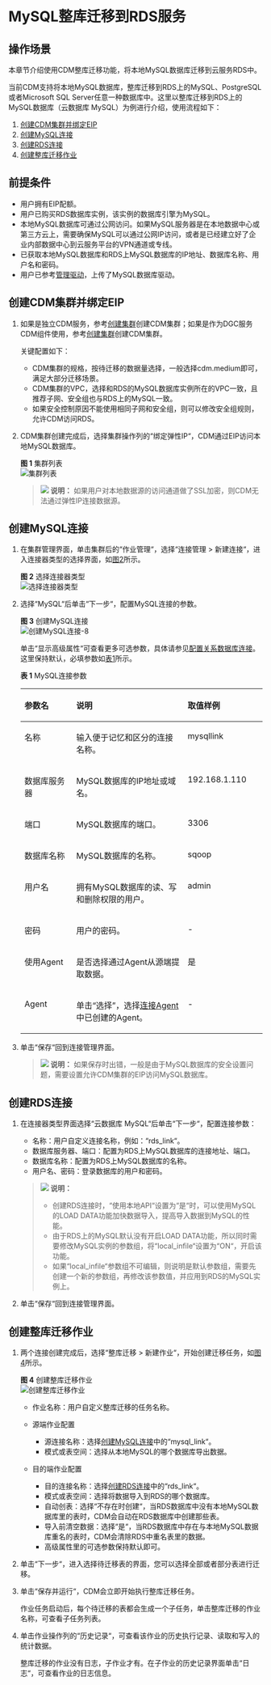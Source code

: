 # MySQL整库迁移到RDS服务<a name="dgc_01_0098"></a>

## 操作场景<a name="zh-cn_topic_0108275389_section21020958143223"></a>

本章节介绍使用CDM整库迁移功能，将本地MySQL数据库迁移到云服务RDS中。

当前CDM支持将本地MySQL数据库，整库迁移到RDS上的MySQL、PostgreSQL或者Microsoft SQL Server任意一种数据库中。这里以整库迁移到RDS上的MySQL数据库（云数据库 MySQL）为例进行介绍，使用流程如下：

1.  [创建CDM集群并绑定EIP](#zh-cn_topic_0108275389_section563314494359)
2.  [创建MySQL连接](#zh-cn_topic_0108275389_section3392631930)
3.  [创建RDS连接](#zh-cn_topic_0108275389_section196516591234)
4.  [创建整库迁移作业](#zh-cn_topic_0108275389_section1508747294234)

## 前提条件<a name="zh-cn_topic_0108275389_section5787168294234"></a>

-   用户拥有EIP配额。
-   用户已购买RDS数据库实例，该实例的数据库引擎为MySQL。
-   本地MySQL数据库可通过公网访问。如果MySQL服务器是在本地数据中心或第三方云上，需要确保MySQL可以通过公网IP访问，或者是已经建立好了企业内部数据中心到云服务平台的VPN通道或专线。
-   已获取本地MySQL数据库和RDS上MySQL数据库的IP地址、数据库名称、用户名和密码。
-   用户已参考[管理驱动](管理驱动.md#dgc_01_0132)，上传了MySQL数据库驱动。

## 创建CDM集群并绑定EIP<a name="zh-cn_topic_0108275389_section563314494359"></a>

1.  如果是独立CDM服务，参考[创建集群](https://support.huaweicloud.com/usermanual-cdm/cdm_01_0018.html)创建CDM集群；如果是作为DGC服务CDM组件使用，参考[创建集群](https://support.huaweicloud.com/usermanual-dgc/dgc_01_0576.html)创建CDM集群。

    关键配置如下：

    -   CDM集群的规格，按待迁移的数据量选择，一般选择cdm.medium即可，满足大部分迁移场景。
    -   CDM集群的VPC，选择和RDS的MySQL数据库实例所在的VPC一致，且推荐子网、安全组也与RDS上的MySQL一致。
    -   如果安全控制原因不能使用相同子网和安全组，则可以修改安全组规则，允许CDM访问RDS。

2.  CDM集群创建完成后，选择集群操作列的“绑定弹性IP“，CDM通过EIP访问本地MySQL数据库。

    **图 1**  集群列表<a name="zh-cn_topic_0108275389_fig570312018444"></a>  
    ![](figures/集群列表.png "集群列表")

    >![](public_sys-resources/icon-note.gif) **说明：** 
    >如果用户对本地数据源的访问通道做了SSL加密，则CDM无法通过弹性IP连接数据源。


## 创建MySQL连接<a name="zh-cn_topic_0108275389_section3392631930"></a>

1.  在集群管理界面，单击集群后的“作业管理“，选择“连接管理  \>  新建连接“，进入连接器类型的选择界面，如[图2](#zh-cn_topic_0108275389_zh-cn_topic_0111325168_fig15373426133913)所示。

    **图 2**  选择连接器类型<a name="zh-cn_topic_0108275389_zh-cn_topic_0111325168_fig15373426133913"></a>  
    ![](figures/选择连接器类型.png "选择连接器类型")

2.  选择“MySQL“后单击“下一步“，配置MySQL连接的参数。

    **图 3**  创建MySQL连接<a name="zh-cn_topic_0108275389_zh-cn_topic_0111325168_zh-cn_topic_0108275298_fig17438459415"></a>  
    ![](figures/创建MySQL连接-8.png "创建MySQL连接-8")

    单击“显示高级属性“可查看更多可选参数，具体请参见[配置关系数据库连接](配置关系数据库连接.md#dgc_01_0044)。这里保持默认，必填参数如[表1](#zh-cn_topic_0108275389_zh-cn_topic_0111325168_zh-cn_topic_0108275298_table5321744015490)所示。

    **表 1**  MySQL连接参数

    <a name="zh-cn_topic_0108275389_zh-cn_topic_0111325168_zh-cn_topic_0108275298_table5321744015490"></a>
    <table><thead align="left"><tr id="zh-cn_topic_0108275389_zh-cn_topic_0111325168_zh-cn_topic_0108275298_row185605615490"><th class="cellrowborder" valign="top" width="21.39%" id="mcps1.2.4.1.1"><p id="zh-cn_topic_0108275389_zh-cn_topic_0111325168_zh-cn_topic_0108275298_p3088488815490"><a name="zh-cn_topic_0108275389_zh-cn_topic_0111325168_zh-cn_topic_0108275298_p3088488815490"></a><a name="zh-cn_topic_0108275389_zh-cn_topic_0111325168_zh-cn_topic_0108275298_p3088488815490"></a>参数名</p>
    </th>
    <th class="cellrowborder" valign="top" width="46.01%" id="mcps1.2.4.1.2"><p id="zh-cn_topic_0108275389_zh-cn_topic_0111325168_zh-cn_topic_0108275298_p1864797615490"><a name="zh-cn_topic_0108275389_zh-cn_topic_0111325168_zh-cn_topic_0108275298_p1864797615490"></a><a name="zh-cn_topic_0108275389_zh-cn_topic_0111325168_zh-cn_topic_0108275298_p1864797615490"></a>说明</p>
    </th>
    <th class="cellrowborder" valign="top" width="32.6%" id="mcps1.2.4.1.3"><p id="zh-cn_topic_0108275389_zh-cn_topic_0111325168_zh-cn_topic_0108275298_p12195902165556"><a name="zh-cn_topic_0108275389_zh-cn_topic_0111325168_zh-cn_topic_0108275298_p12195902165556"></a><a name="zh-cn_topic_0108275389_zh-cn_topic_0111325168_zh-cn_topic_0108275298_p12195902165556"></a>取值样例</p>
    </th>
    </tr>
    </thead>
    <tbody><tr id="zh-cn_topic_0108275389_zh-cn_topic_0111325168_zh-cn_topic_0108275298_row6448267615421"><td class="cellrowborder" valign="top" width="21.39%" headers="mcps1.2.4.1.1 "><p id="zh-cn_topic_0108275389_zh-cn_topic_0111325168_zh-cn_topic_0108275298_p5571423915421"><a name="zh-cn_topic_0108275389_zh-cn_topic_0111325168_zh-cn_topic_0108275298_p5571423915421"></a><a name="zh-cn_topic_0108275389_zh-cn_topic_0111325168_zh-cn_topic_0108275298_p5571423915421"></a>名称</p>
    </td>
    <td class="cellrowborder" valign="top" width="46.01%" headers="mcps1.2.4.1.2 "><p id="zh-cn_topic_0108275389_zh-cn_topic_0111325168_zh-cn_topic_0108275298_p1655951515421"><a name="zh-cn_topic_0108275389_zh-cn_topic_0111325168_zh-cn_topic_0108275298_p1655951515421"></a><a name="zh-cn_topic_0108275389_zh-cn_topic_0111325168_zh-cn_topic_0108275298_p1655951515421"></a>输入便于记忆和区分的连接名称。</p>
    </td>
    <td class="cellrowborder" valign="top" width="32.6%" headers="mcps1.2.4.1.3 "><p id="zh-cn_topic_0108275389_zh-cn_topic_0111325168_zh-cn_topic_0108275298_p6625233515421"><a name="zh-cn_topic_0108275389_zh-cn_topic_0111325168_zh-cn_topic_0108275298_p6625233515421"></a><a name="zh-cn_topic_0108275389_zh-cn_topic_0111325168_zh-cn_topic_0108275298_p6625233515421"></a>mysqllink</p>
    </td>
    </tr>
    <tr id="zh-cn_topic_0108275389_zh-cn_topic_0111325168_zh-cn_topic_0108275298_row23645714155554"><td class="cellrowborder" valign="top" width="21.39%" headers="mcps1.2.4.1.1 "><p id="zh-cn_topic_0108275389_zh-cn_topic_0111325168_zh-cn_topic_0108275298_p36254680155554"><a name="zh-cn_topic_0108275389_zh-cn_topic_0111325168_zh-cn_topic_0108275298_p36254680155554"></a><a name="zh-cn_topic_0108275389_zh-cn_topic_0111325168_zh-cn_topic_0108275298_p36254680155554"></a>数据库服务器</p>
    </td>
    <td class="cellrowborder" valign="top" width="46.01%" headers="mcps1.2.4.1.2 "><p id="zh-cn_topic_0108275389_zh-cn_topic_0111325168_zh-cn_topic_0108275298_p57055815164650"><a name="zh-cn_topic_0108275389_zh-cn_topic_0111325168_zh-cn_topic_0108275298_p57055815164650"></a><a name="zh-cn_topic_0108275389_zh-cn_topic_0111325168_zh-cn_topic_0108275298_p57055815164650"></a>MySQL数据库的IP地址或域名。</p>
    </td>
    <td class="cellrowborder" valign="top" width="32.6%" headers="mcps1.2.4.1.3 "><p id="zh-cn_topic_0108275389_zh-cn_topic_0111325168_zh-cn_topic_0108275298_p54006514165556"><a name="zh-cn_topic_0108275389_zh-cn_topic_0111325168_zh-cn_topic_0108275298_p54006514165556"></a><a name="zh-cn_topic_0108275389_zh-cn_topic_0111325168_zh-cn_topic_0108275298_p54006514165556"></a>192.168.1.110</p>
    </td>
    </tr>
    <tr id="zh-cn_topic_0108275389_zh-cn_topic_0111325168_zh-cn_topic_0108275298_row35721234155558"><td class="cellrowborder" valign="top" width="21.39%" headers="mcps1.2.4.1.1 "><p id="zh-cn_topic_0108275389_zh-cn_topic_0111325168_zh-cn_topic_0108275298_p7738819155558"><a name="zh-cn_topic_0108275389_zh-cn_topic_0111325168_zh-cn_topic_0108275298_p7738819155558"></a><a name="zh-cn_topic_0108275389_zh-cn_topic_0111325168_zh-cn_topic_0108275298_p7738819155558"></a>端口</p>
    </td>
    <td class="cellrowborder" valign="top" width="46.01%" headers="mcps1.2.4.1.2 "><p id="zh-cn_topic_0108275389_zh-cn_topic_0111325168_zh-cn_topic_0108275298_p44462215165646"><a name="zh-cn_topic_0108275389_zh-cn_topic_0111325168_zh-cn_topic_0108275298_p44462215165646"></a><a name="zh-cn_topic_0108275389_zh-cn_topic_0111325168_zh-cn_topic_0108275298_p44462215165646"></a>MySQL数据库的端口。</p>
    </td>
    <td class="cellrowborder" valign="top" width="32.6%" headers="mcps1.2.4.1.3 "><p id="zh-cn_topic_0108275389_zh-cn_topic_0111325168_zh-cn_topic_0108275298_p44954710165556"><a name="zh-cn_topic_0108275389_zh-cn_topic_0111325168_zh-cn_topic_0108275298_p44954710165556"></a><a name="zh-cn_topic_0108275389_zh-cn_topic_0111325168_zh-cn_topic_0108275298_p44954710165556"></a>3306</p>
    </td>
    </tr>
    <tr id="zh-cn_topic_0108275389_zh-cn_topic_0111325168_zh-cn_topic_0108275298_row58054787162632"><td class="cellrowborder" valign="top" width="21.39%" headers="mcps1.2.4.1.1 "><p id="zh-cn_topic_0108275389_zh-cn_topic_0111325168_zh-cn_topic_0108275298_p4817321162632"><a name="zh-cn_topic_0108275389_zh-cn_topic_0111325168_zh-cn_topic_0108275298_p4817321162632"></a><a name="zh-cn_topic_0108275389_zh-cn_topic_0111325168_zh-cn_topic_0108275298_p4817321162632"></a>数据库名称</p>
    </td>
    <td class="cellrowborder" valign="top" width="46.01%" headers="mcps1.2.4.1.2 "><p id="zh-cn_topic_0108275389_zh-cn_topic_0111325168_zh-cn_topic_0108275298_p23569444165647"><a name="zh-cn_topic_0108275389_zh-cn_topic_0111325168_zh-cn_topic_0108275298_p23569444165647"></a><a name="zh-cn_topic_0108275389_zh-cn_topic_0111325168_zh-cn_topic_0108275298_p23569444165647"></a>MySQL数据库的名称。</p>
    </td>
    <td class="cellrowborder" valign="top" width="32.6%" headers="mcps1.2.4.1.3 "><p id="zh-cn_topic_0108275389_zh-cn_topic_0111325168_zh-cn_topic_0108275298_p22858665165556"><a name="zh-cn_topic_0108275389_zh-cn_topic_0111325168_zh-cn_topic_0108275298_p22858665165556"></a><a name="zh-cn_topic_0108275389_zh-cn_topic_0111325168_zh-cn_topic_0108275298_p22858665165556"></a>sqoop</p>
    </td>
    </tr>
    <tr id="zh-cn_topic_0108275389_zh-cn_topic_0111325168_zh-cn_topic_0108275298_row121116115490"><td class="cellrowborder" valign="top" width="21.39%" headers="mcps1.2.4.1.1 "><p id="zh-cn_topic_0108275389_zh-cn_topic_0111325168_zh-cn_topic_0108275298_p3099525315490"><a name="zh-cn_topic_0108275389_zh-cn_topic_0111325168_zh-cn_topic_0108275298_p3099525315490"></a><a name="zh-cn_topic_0108275389_zh-cn_topic_0111325168_zh-cn_topic_0108275298_p3099525315490"></a>用户名</p>
    </td>
    <td class="cellrowborder" valign="top" width="46.01%" headers="mcps1.2.4.1.2 "><p id="zh-cn_topic_0108275389_zh-cn_topic_0111325168_zh-cn_topic_0108275298_p2758753215490"><a name="zh-cn_topic_0108275389_zh-cn_topic_0111325168_zh-cn_topic_0108275298_p2758753215490"></a><a name="zh-cn_topic_0108275389_zh-cn_topic_0111325168_zh-cn_topic_0108275298_p2758753215490"></a>拥有MySQL数据库的读、写和删除权限的用户。</p>
    </td>
    <td class="cellrowborder" valign="top" width="32.6%" headers="mcps1.2.4.1.3 "><p id="zh-cn_topic_0108275389_zh-cn_topic_0111325168_zh-cn_topic_0108275298_p14053644165556"><a name="zh-cn_topic_0108275389_zh-cn_topic_0111325168_zh-cn_topic_0108275298_p14053644165556"></a><a name="zh-cn_topic_0108275389_zh-cn_topic_0111325168_zh-cn_topic_0108275298_p14053644165556"></a>admin</p>
    </td>
    </tr>
    <tr id="zh-cn_topic_0108275389_zh-cn_topic_0111325168_zh-cn_topic_0108275298_row4576104015490"><td class="cellrowborder" valign="top" width="21.39%" headers="mcps1.2.4.1.1 "><p id="zh-cn_topic_0108275389_zh-cn_topic_0111325168_zh-cn_topic_0108275298_p1565673415490"><a name="zh-cn_topic_0108275389_zh-cn_topic_0111325168_zh-cn_topic_0108275298_p1565673415490"></a><a name="zh-cn_topic_0108275389_zh-cn_topic_0111325168_zh-cn_topic_0108275298_p1565673415490"></a>密码</p>
    </td>
    <td class="cellrowborder" valign="top" width="46.01%" headers="mcps1.2.4.1.2 "><p id="zh-cn_topic_0108275389_zh-cn_topic_0111325168_zh-cn_topic_0108275298_p6023590815490"><a name="zh-cn_topic_0108275389_zh-cn_topic_0111325168_zh-cn_topic_0108275298_p6023590815490"></a><a name="zh-cn_topic_0108275389_zh-cn_topic_0111325168_zh-cn_topic_0108275298_p6023590815490"></a>用户的密码。</p>
    </td>
    <td class="cellrowborder" valign="top" width="32.6%" headers="mcps1.2.4.1.3 "><p id="zh-cn_topic_0108275389_zh-cn_topic_0111325168_zh-cn_topic_0108275298_p44559445165556"><a name="zh-cn_topic_0108275389_zh-cn_topic_0111325168_zh-cn_topic_0108275298_p44559445165556"></a><a name="zh-cn_topic_0108275389_zh-cn_topic_0111325168_zh-cn_topic_0108275298_p44559445165556"></a>-</p>
    </td>
    </tr>
    <tr id="zh-cn_topic_0108275389_zh-cn_topic_0111325168_zh-cn_topic_0108275298_row117692617437"><td class="cellrowborder" valign="top" width="21.39%" headers="mcps1.2.4.1.1 "><p id="zh-cn_topic_0108275389_zh-cn_topic_0111325168_zh-cn_topic_0108275298_p18773153334318"><a name="zh-cn_topic_0108275389_zh-cn_topic_0111325168_zh-cn_topic_0108275298_p18773153334318"></a><a name="zh-cn_topic_0108275389_zh-cn_topic_0111325168_zh-cn_topic_0108275298_p18773153334318"></a>使用Agent</p>
    </td>
    <td class="cellrowborder" valign="top" width="46.01%" headers="mcps1.2.4.1.2 "><p id="zh-cn_topic_0108275389_zh-cn_topic_0111325168_zh-cn_topic_0108275298_p877373317439"><a name="zh-cn_topic_0108275389_zh-cn_topic_0111325168_zh-cn_topic_0108275298_p877373317439"></a><a name="zh-cn_topic_0108275389_zh-cn_topic_0111325168_zh-cn_topic_0108275298_p877373317439"></a>是否选择通过Agent从源端提取数据。</p>
    </td>
    <td class="cellrowborder" valign="top" width="32.6%" headers="mcps1.2.4.1.3 "><p id="zh-cn_topic_0108275389_zh-cn_topic_0111325168_zh-cn_topic_0108275298_p1977311335439"><a name="zh-cn_topic_0108275389_zh-cn_topic_0111325168_zh-cn_topic_0108275298_p1977311335439"></a><a name="zh-cn_topic_0108275389_zh-cn_topic_0111325168_zh-cn_topic_0108275298_p1977311335439"></a>是</p>
    </td>
    </tr>
    <tr id="zh-cn_topic_0108275389_zh-cn_topic_0111325168_zh-cn_topic_0108275298_row1178882914433"><td class="cellrowborder" valign="top" width="21.39%" headers="mcps1.2.4.1.1 "><p id="zh-cn_topic_0108275389_zh-cn_topic_0111325168_zh-cn_topic_0108275298_p2077320332430"><a name="zh-cn_topic_0108275389_zh-cn_topic_0111325168_zh-cn_topic_0108275298_p2077320332430"></a><a name="zh-cn_topic_0108275389_zh-cn_topic_0111325168_zh-cn_topic_0108275298_p2077320332430"></a>Agent</p>
    </td>
    <td class="cellrowborder" valign="top" width="46.01%" headers="mcps1.2.4.1.2 "><p id="zh-cn_topic_0108275389_zh-cn_topic_0111325168_zh-cn_topic_0108275298_p1877310336437"><a name="zh-cn_topic_0108275389_zh-cn_topic_0111325168_zh-cn_topic_0108275298_p1877310336437"></a><a name="zh-cn_topic_0108275389_zh-cn_topic_0111325168_zh-cn_topic_0108275298_p1877310336437"></a>单击<span class="uicontrol" id="zh-cn_topic_0108275389_zh-cn_topic_0111325168_zh-cn_topic_0108275298_uicontrol1773183344318"><a name="zh-cn_topic_0108275389_zh-cn_topic_0111325168_zh-cn_topic_0108275298_uicontrol1773183344318"></a><a name="zh-cn_topic_0108275389_zh-cn_topic_0111325168_zh-cn_topic_0108275298_uicontrol1773183344318"></a>“选择”</span>，选择<a href="管理Agent.md#zh-cn_topic_0207402273_zh-cn_topic_0191978474_section1072083564713">连接Agent</a>中已创建的Agent。</p>
    </td>
    <td class="cellrowborder" valign="top" width="32.6%" headers="mcps1.2.4.1.3 "><p id="zh-cn_topic_0108275389_zh-cn_topic_0111325168_zh-cn_topic_0108275298_p16773533154317"><a name="zh-cn_topic_0108275389_zh-cn_topic_0111325168_zh-cn_topic_0108275298_p16773533154317"></a><a name="zh-cn_topic_0108275389_zh-cn_topic_0111325168_zh-cn_topic_0108275298_p16773533154317"></a>-</p>
    </td>
    </tr>
    </tbody>
    </table>

3.  单击“保存“回到连接管理界面。

    >![](public_sys-resources/icon-note.gif) **说明：** 
    >如果保存时出错，一般是由于MySQL数据库的安全设置问题，需要设置允许CDM集群的EIP访问MySQL数据库。


## 创建RDS连接<a name="zh-cn_topic_0108275389_section196516591234"></a>

1.  在连接器类型界面选择“云数据库 MySQL“后单击“下一步“，配置连接参数：

    -   名称：用户自定义连接名称，例如：“rds\_link“。
    -   数据库服务器、端口：配置为RDS上MySQL数据库的连接地址、端口。
    -   数据库名称：配置为RDS上MySQL数据库的名称。
    -   用户名、密码：登录数据库的用户和密码。

    >![](public_sys-resources/icon-note.gif) **说明：** 
    >-   创建RDS连接时，“使用本地API“设置为“是“时，可以使用MySQL的LOAD DATA功能加快数据导入，提高导入数据到MySQL的性能。
    >-   由于RDS上的MySQL默认没有开启LOAD DATA功能，所以同时需要修改MySQL实例的参数组，将“local\_infile“设置为“ON“，开启该功能。
    >-   如果“local\_infile“参数组不可编辑，则说明是默认参数组，需要先创建一个新的参数组，再修改该参数值，并应用到RDS的MySQL实例上。

2.  单击“保存“回到连接管理界面。

## 创建整库迁移作业<a name="zh-cn_topic_0108275389_section1508747294234"></a>

1.  两个连接创建完成后，选择“整库迁移  \>  新建作业“，开始创建迁移任务，如[图4](#zh-cn_topic_0108275389_fig4434922711956)所示。

    **图 4**  创建整库迁移作业<a name="zh-cn_topic_0108275389_fig4434922711956"></a>  
    ![](figures/创建整库迁移作业.png "创建整库迁移作业")

    -   作业名称：用户自定义整库迁移的任务名称。
    -   源端作业配置
        -   源连接名称：选择[创建MySQL连接](#zh-cn_topic_0108275389_section3392631930)中的“mysql\_link“。
        -   模式或表空间：选择从本地MySQL的哪个数据库导出数据。

    -   目的端作业配置
        -   目的连接名称：选择[创建RDS连接](#zh-cn_topic_0108275389_section196516591234)中的“rds\_link“。
        -   模式或表空间：选择将数据导入到RDS的哪个数据库。
        -   自动创表：选择“不存在时创建“，当RDS数据库中没有本地MySQL数据库里的表时，CDM会自动在RDS数据库中创建那些表。
        -   导入前清空数据：选择“是“，当RDS数据库中存在与本地MySQL数据库重名的表时，CDM会清除RDS中重名表里的数据。
        -   高级属性里的可选参数保持默认即可。

2.  单击“下一步“，进入选择待迁移表的界面，您可以选择全部或者部分表进行迁移。
3.  单击“保存并运行“，CDM会立即开始执行整库迁移任务。

    作业任务启动后，每个待迁移的表都会生成一个子任务，单击整库迁移的作业名称，可查看子任务列表。

4.  单击作业操作列的“历史记录“，可查看该作业的历史执行记录、读取和写入的统计数据。

    整库迁移的作业没有日志，子作业才有。在子作业的历史记录界面单击“日志“，可查看作业的日志信息。


